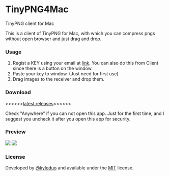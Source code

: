 # TinyPNG4Mac
TinyPNG client for Mac


This is a client of TinyPNG for Mac, with which you can compress pngs without open browser and just drag and drop.

### Usage

1. Regist a KEY using your email at [link](https://tinypng.com/developers/subscription). You can also do this from Client since there is a button on the window.
2. Paste your key to window. (Just need for first use)
3. Drag images to the receiver and drop them.

### Download

\>\>\>\>\>\>[latest releases](https://github.com/devcxm/TinyPNG4Mac/releases)\<\<\<\<\<\<

Check "Anywhere" if you can not open this app. Just for the first time, and I suggest you uncheck it after you open this app for security.

### Preview

![](https://github.com/kyleduo/TinyPNG4Mac/raw/master/preview/preview.png)
![](https://github.com/kyleduo/TinyPNG4Mac/raw/master/preview/tasks.png)

### License

Developed by [@kyleduo](https://github.com/kyleduo) and available under the [MIT](http://opensource.org/licenses/MIT) license.
